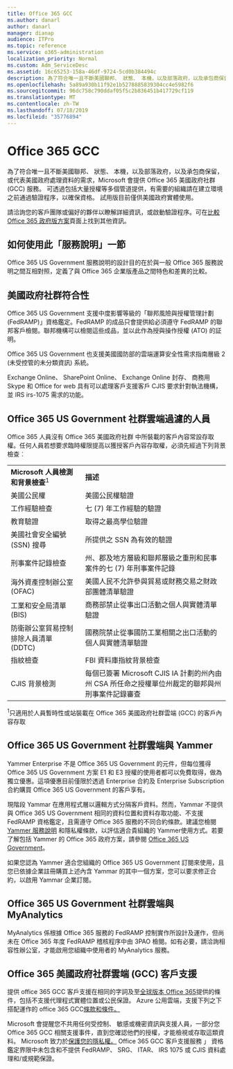```yaml
---
title: Office 365 GCC
ms.author: danarl
author: danarl
manager: dianap
audience: ITPro
ms.topic: reference
ms.service: o365-administration
localization_priority: Normal
ms.custom: Adm_ServiceDesc
ms.assetid: 16c65253-158a-46df-9724-5cd0b384494c
description: 為了符合唯一且不斷美國聯邦、 狀態、 本機，以及部落政府，以及承包商保留，或代表美國政府處理資料的需求，Microsoft 會提供 Office 365 美國政府社群 (GCC) 服務。 可透過包括大量授權等多個管道提供，有需要的組織請在建立環境之前通過驗證程序，以確保資格。 試用版目前僅供美國政府實體使用。
ms.openlocfilehash: 5a89a930b11f92e1b5278885839304cc4e5982f6
ms.sourcegitcommit: 96dc758c790ddaf05f5c2b836451b417729cf119
ms.translationtype: MT
ms.contentlocale: zh-TW
ms.lasthandoff: 07/18/2019
ms.locfileid: "35776894"
---
```

# <a name="office-365-gcc"></a>Office 365 GCC

為了符合唯一且不斷美國聯邦、 狀態、 本機，以及部落政府，以及承包商保留，或代表美國政府處理資料的需求，Microsoft 會提供 Office 365 美國政府社群 (GCC) 服務。 可透過包括大量授權等多個管道提供，有需要的組織請在建立環境之前通過驗證程序，以確保資格。 試用版目前僅供美國政府實體使用。 
  
請洽詢您的客戶團隊或偏好的夥伴以瞭解詳細資訊，或啟動驗證程序。可在[比較 Office 365 政府版方案](https://products.office.com/en-us/government/compare-office-365-government-plans)頁面上找到其他資訊。 
  
## <a name="how-to-use-this-service-description-section"></a>如何使用此「服務說明」一節

Office 365 US Government 服務說明的設計目的在於與一般 Office 365 服務說明之間互相對照，定義了與 Office 365 企業版產品之間特色和差異的比較。
  
## <a name="us-government-community-compliance"></a>美國政府社群符合性

Office 365 US Government 支援中度影響等級的「聯邦風險與授權管理計劃 (FedRAMP)」資格鑑定。FedRAMP 的成品只會提供給必須遵守 FedRAMP 的聯邦客戶檢閱。聯邦機構可以檢閱這些成品，並以此作為授與操作授權 (ATO) 的証明。
  
Office 365 US Government 也支援美國國防部的雲端運算安全性需求指南層級 2 (未受控管的未分類資訊) 系統。 
  
Exchange Online、 SharePoint Online、 Exchange Online 封存、 商務用 Skype 和 Office for web 具有可以處理客戶支援客戶 CJIS 要求針對執法機構，並 IRS irs-1075 需求的功能。
  
## <a name="office-365-us-government-community-screened-personnel"></a>Office 365 US Government 社群雲端過濾的人員

Office 365 人員沒有 Office 365 美國政府社群 中所裝載的客戶內容常設存取權。任何人員若想要求臨時權限提高以獲授客戶內容存取權，必須先經過下列背景檢查︰ 
  
|||
|:-----|:-----|
|**Microsoft 人員檢測和背景檢查**<sup>1</sup> <br/> |**描述** <br/> |
|美國公民權  <br/> |美國公民權驗證  <br/> |
|工作經驗檢查  <br/> |七 (7) 年工作經驗的驗證  <br/> |
|教育驗證  <br/> |取得之最高學位驗證  <br/> |
|美國社會安全編號 (SSN) 搜尋  <br/> |所提供之 SSN 為有效的驗證  <br/> |
|刑事案件記錄檢查  <br/> |州、郡及地方層級和聯邦層級之重刑和民事案件的七 (7) 年刑事案件記錄  <br/> |
|海外資產控制辦公室 (OFAC)  <br/> |美國人民不允許參與貿易或財務交易之財政部團體清單驗證  <br/> |
|工業和安全局清單 (BIS)  <br/> |商務部禁止從事出口活動之個人與實體清單驗證  <br/> |
|防衛辦公室貿易控制排除人員清單 (DDTC)  <br/> |國務院禁止從事國防工業相關之出口活動的個人與實體清單驗證  <br/> |
|指紋檢查  <br/> |FBI 資料庫指紋背景檢查  <br/> |
|CJIS 背景檢測  <br/> |每個已簽署 Microsoft CJIS IA 計劃的州內由州 CSA 所任命之授權單位州裁定的聯邦與州刑事案件記錄審查  <br/> |

<sup>1</sup>只適用於人員暫時性或站裝載在 Office 365 美國政府社群雲端 (GCC) 的客戶內容存取  
## <a name="office-365-us-government-community-and-yammer"></a>Office 365 US Government 社群雲端與 Yammer

Yammer Enterprise 不是 Office 365 US Government 的元件，但每位獲得 Office 365 US Government 方案 E1 和 E3 授權的使用者都可以免費取得，做為獨立優惠。這項優惠目前僅限於透過 Enterprise 合約及 Enterprise Subscription 合約購買 Office 365 US Government 的客戶享有。 
  
現階段 Yammar 在應用程式層以邏輯方式分隔客戶資料。然而，Yammar 不提供與 Office 365 US Government 相同的資料位置和資料存取功能、不支援 FedRAMP 資格鑑定，且需遵守 Office 365 服務的不同合約條款。建議您檢閱 [Yammer 服務說明](../../yammer-service-description/yammer-service-description.md) 和隱私權條款，以評估適合貴組織的 Yammer使用方式。若要了解包括 Yammer 的 Office 365 政府方案，請參閱 [Office 365 US Government](office-365-us-government.md)。
  
如果您認為 Yammer 適合您組織的 Office 365 US Government 訂閱來使用，且您已依據企業註冊購買上述內含 Yammar 的其中一個方案，您可以要求修正合約，以啟用 Yammar 企業訂閱。
  
## <a name="office-365-us-government-community-and-myanalytics"></a>Office 365 US Government 社群雲端與 MyAnalytics

MyAnalytics 係根據 Office 365 服務的 FedRAMP 控制實作所設計及運作，但尚未在 Office 365 年度 FedRAMP 稽核程序中由 3PAO 檢閱。如有必要，請洽詢相容性辦公室，才能啟用您組織中使用者的 MyAnalytics 服務。 
  
## <a name="office-365-us-government-community-cloud-gcc-customer-support"></a>Office 365 美國政府社群雲端 (GCC) 客戶支援

提供 office 365 GCC 客戶支援在相同的字詞及至[全球版本 Office 365](https://docs.microsoft.com/en-us/office365/servicedescriptions/office-365-platform-service-description/support 
)提供的條件，包括不支援代理程式實體位置或公民保證。 Azure 公用雲端，支援下列之下搭配運作的 office 365 GCC[條款和條件。](https://azure.microsoft.com/en-us/support/plans/)

Microsoft 會提醒您不共用任何受控制、 敏感或機密資訊與支援人員，一部分您 Office 365 GCC 相關支援事件，直到您確認他們的授權，才能檢視或存取這類資料。 Microsoft 致力於[保護您的隱私權。](https://privacy.microsoft.com/en-US/privacystatement ) Office 365 GCC 客戶支援服務 」 資格鑑定界限中未包含和不提供 FedRAMP、 SRG、 ITAR、 IRS 1075 或 CJIS 資料處理和/或規範保證。

